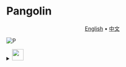 # Pangolin

<p align="center">
  <a href="https://github.com/414aaj/Pangolin/blob/main/README">English</a> •
  <a href="https://github.com/414aaj/Pangolin/blob/main/README_CN.md">中文</a> 
</p>



![P](https://github.com/user-attachments/assets/ea49dcf8-ec93-4c4a-b293-304e5b9d6dfb)



<details>
  <summary><img src="https://github.com/user-attachments/assets/dbc461e9-4068-4858-8619-9306362ff600"  width="30" height="30"></summary>
</details>


